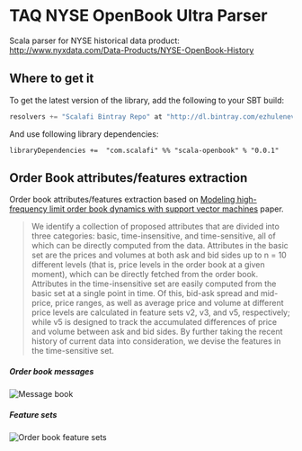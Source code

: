 # TAQ NYSE OpenBook Ultra Parser

Scala parser for NYSE historical data product: http://www.nyxdata.com/Data-Products/NYSE-OpenBook-History

## Where to get it

To get the latest version of the library, add the following to your SBT build:

``` scala
resolvers += "Scalafi Bintray Repo" at "http://dl.bintray.com/ezhulenev/releases"
```

And use following library dependencies:

```
libraryDependencies +=  "com.scalafi" %% "scala-openbook" % "0.0.1"
```

## Order Book attributes/features extraction

Order book attributes/features extraction based on [Modeling high-frequency limit order book dynamics with support vector machines](https://raw.github.com/ezhulenev/scala-openbook/master/assets/Modeling-high-frequency-limit-order-book-dynamics-with-support-vector-machines.pdf) paper.

> We identify a collection of proposed attributes that are divided into three categories: basic, time-insensitive, and time-sensitive,
> all of which can be directly computed from the data. Attributes in the basic set are the prices and volumes at both ask and bid sides
> up to n = 10 different levels (that is, price levels in the order book at a given moment), which can be directly fetched from the
> order book. Attributes in the time-insensitive set are easily computed from the basic set at a single point in time.
> Of this, bid-ask spread and mid-price, price ranges, as well as average price and volume at different price levels are calculated
> in feature sets v2, v3, and v5, respectively; while v5 is designed to track the accumulated differences of price and volume
> between ask and bid sides. By further taking the recent history of current data into consideration,
> we devise the features in the time-sensitive set.


##### Order book messages

![Message book](https://raw.github.com/ezhulenev/scala-openbook/master/assets/messagebook.png)


##### Feature sets

![Order book feature sets](https://raw.github.com/ezhulenev/scala-openbook/master/assets/features.png)

